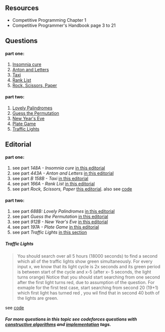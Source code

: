 ## Resources
* Competitive Programming Chapter 1
* Competitive Programmer's Handbook page 3 to 21

## Questions
#### part one:
1. [Insomnia cure](https://codeforces.com/problemset/problem/148/A)
2. [Anton and Letters](https://codeforces.com/problemset/problem/443/A)
3. [Taxi](https://codeforces.com/problemset/problem/158/B)
4. [Rank List](http://codeforces.com/problemset/problem/166/A)
5. [Rock, Scissors, Paper](https://uva.onlinejudge.org/index.php?option=com_onlinejudge&Itemid=8&category=24&page=show_problem&problem=1384)

#### part two:
1. [Lovely Palindromes](https://codeforces.com/problemset/problem/688/B)
2. [Guess the Permutation](https://codeforces.com/problemset/problem/618/B)
3. [New Year's Eve](https://codeforces.com/problemset/problem/912/B)
4. [Plate Game](http://codeforces.com/problemset/problem/197/A)
5. [Traffic Lights](https://uva.onlinejudge.org/index.php?option=com_onlinejudge&Itemid=8&category=24&page=show_problem&problem=97)

## Editorial
#### part one:
1. see part *148A - Insomnia cure* [in this editorial](https://codeforces.com/blog/entry/3819)
2. see part *443A - Anton and Letters* [in this editorial](https://codeforces.com/blog/entry/12739)
3. see part *B 158B - Taxi* [in this editorial](https://codeforces.com/blog/entry/4089)
4. see part *166A - Rank List* [in this editorial](http://codeforces.com/blog/entry/4173)
5. see part *Rock, Scissors, Paper* [this editorial](http://www.algorithmist.com/index.php/UVa_10443). also see [code](https://github.com/maryam97/ACM/blob/master/UVa%20problems/10443%20Rock,%20Scissors,%20Paper.cpp)

#### part two:
1. see part *688B: Lovely Palindromes* [in this editorial](https://codeforces.com/blog/entry/45770)
2. see part *Guess the Permutation* [in this editorial](https://codeforces.com/blog/entry/23142)
3. see part *912B - New Year's Eve* [in this editorial](https://codeforces.com/blog/entry/56920)
4. see part *197A - Plate Game* [in this editorial](http://codeforces.com/blog/entry/4717)
5. see part *Traffic Lights* [in this section](#traffic-lights)

##### Traffic Lights
>You should search over all 5 hours (18000 seconds) to find a second which all of the traffic lights show green simultaneously.
For every input x, we know that its light cycle is 2x seconds and its green period is between start of the cycle and x-5 (after x- 5 seconds, the light turns orange)
Notice that you should start searching from one second after the first light turns red, due to assumption of the question.
For exmaple for the first test case, start searching from second 20 (19+1) which first light has turned red , you wil find that in second 40 both of the lights are green.

see [code](https://github.com/mehranagh20/ACM-ICPC/blob/master/uva/161-Traffic-Lights/161-Traffic-Lights.cpp)


##### For more questions in this topic see codeforces questions with [*constructive algorithms*](https://codeforces.com/problemset/tags/constructive%20algorithms) and [*implementation*](https://codeforces.com/problemset/tags/implementation) tags.
